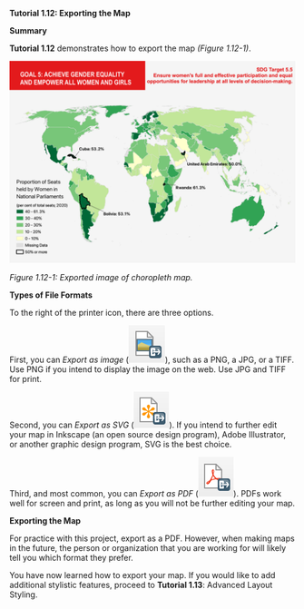 **Tutorial 1.12: Exporting the Map**

**Summary**

**Tutorial 1.12** demonstrates how to export the map *(Figure 1.12-1)*. 

![](1.12_Save_images/image_0.png)

*Figure 1.12-1: Exported image of choropleth map.*

**Types of File Formats**

To the right of the printer icon, there are three options.

First, you can *Export as image* (![](1.12_Save_images/image_1.png)), such as a PNG, a JPG, or a TIFF. Use PNG if you intend to display the image on the web. Use JPG and TIFF for print.

Second, you can *Export as SVG* (![](1.12_Save_images/image_2.png)). If you intend to further edit your map in Inkscape (an open source design program), Adobe Illustrator, or another graphic design program, SVG is the best choice.

Third, and most common, you can *Export as PDF* (![](1.12_Save_images/image_3.png)). PDFs work well for screen and print, as long as you will not be further editing your map.

**Exporting the Map**

For practice with this project, export as a PDF. However, when making maps in the future, the person or organization that you are working for will likely tell you which format they prefer.

You have now learned how to export your map. If you would like to add additional stylistic features, proceed to **Tutorial 1.13**: Advanced Layout Styling.

